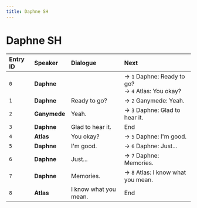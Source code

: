 ```yaml
---
title: Daphne SH
---
```


# Daphne SH


| Entry ID | Speaker | Dialogue | Next |
| :------- | :------ | :------- | :------------ |
| `0` | **Daphne** |  | → `1` Daphne: Ready to go?<br>→ `4` Atlas: You okay? |
| `1` | **Daphne** | Ready to go? | → `2` Ganymede: Yeah\. |
| `2` | **Ganymede** | Yeah\. | → `3` Daphne: Glad to hear it\. |
| `3` | **Daphne** | Glad to hear it\. | End |
| `4` | **Atlas** | You okay? | → `5` Daphne: I'm good\. |
| `5` | **Daphne** | I'm good\. | → `6` Daphne: Just\.\.\. |
| `6` | **Daphne** | Just\.\.\. | → `7` Daphne: Memories\. |
| `7` | **Daphne** | Memories\. | → `8` Atlas: I know what you mean\. |
| `8` | **Atlas** | I know what you mean\. | End |

